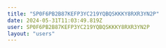 ```yaml
---
title: "SP0F6PB2B87KEFP3YC219YQBQSKKKY8RXR3YN2P"
date: 2024-05-31T11:03:49.819Z
user: SP0F6PB2B87KEFP3YC219YQBQSKKKY8RXR3YN2P
layout: "users"
---
```

    